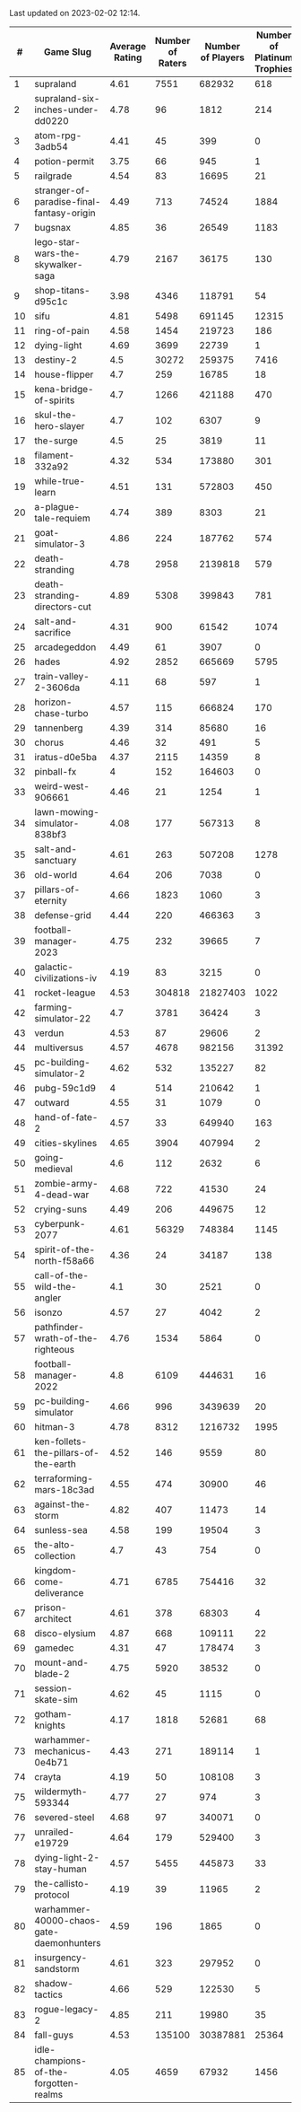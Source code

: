 Last updated on 2023-02-02 12:14.


|#|Game Slug|Average Rating|Number of Raters|Number of Players|Number of Platinum Trophies|Max Rarity (%)|
|---|---|---|---|---|---|---|
|1|supraland|4.61|7551|682932|618|99|
|2|supraland-six-inches-under-dd0220|4.78|96|1812|214|99|
|3|atom-rpg-3adb54|4.41|45|399|0|98|
|4|potion-permit|3.75|66|945|1|98|
|5|railgrade|4.54|83|16695|21|98|
|6|stranger-of-paradise-final-fantasy-origin|4.49|713|74524|1884|98|
|7|bugsnax|4.85|36|26549|1183|97|
|8|lego-star-wars-the-skywalker-saga|4.79|2167|36175|130|97|
|9|shop-titans-d95c1c|3.98|4346|118791|54|97|
|10|sifu|4.81|5498|691145|12315|97|
|11|ring-of-pain|4.58|1454|219723|186|96|
|12|dying-light|4.69|3699|22739|1|95|
|13|destiny-2|4.5|30272|259375|7416|94|
|14|house-flipper|4.7|259|16785|18|94|
|15|kena-bridge-of-spirits|4.7|1266|421188|470|94|
|16|skul-the-hero-slayer|4.7|102|6307|9|94|
|17|the-surge|4.5|25|3819|11|94|
|18|filament-332a92|4.32|534|173880|301|93|
|19|while-true-learn|4.51|131|572803|450|93|
|20|a-plague-tale-requiem|4.74|389|8303|21|92|
|21|goat-simulator-3|4.86|224|187762|574|92|
|22|death-stranding|4.78|2958|2139818|579|91|
|23|death-stranding-directors-cut|4.89|5308|399843|781|91|
|24|salt-and-sacrifice|4.31|900|61542|1074|91|
|25|arcadegeddon|4.49|61|3907|0|90|
|26|hades|4.92|2852|665669|5795|89|
|27|train-valley-2-3606da|4.11|68|597|1|89|
|28|horizon-chase-turbo|4.57|115|666824|170|88|
|29|tannenberg|4.39|314|85680|16|88|
|30|chorus|4.46|32|491|5|87|
|31|iratus-d0e5ba|4.37|2115|14359|8|85|
|32|pinball-fx|4|152|164603|0|85|
|33|weird-west-906661|4.46|21|1254|1|85|
|34|lawn-mowing-simulator-838bf3|4.08|177|567313|8|84|
|35|salt-and-sanctuary|4.61|263|507208|1278|83|
|36|old-world|4.64|206|7038|0|82|
|37|pillars-of-eternity|4.66|1823|1060|3|81|
|38|defense-grid|4.44|220|466363|3|80|
|39|football-manager-2023|4.75|232|39665|7|79|
|40|galactic-civilizations-iv|4.19|83|3215|0|79|
|41|rocket-league|4.53|304818|21827403|1022|78|
|42|farming-simulator-22|4.7|3781|36424|3|77|
|43|verdun|4.53|87|29606|2|76|
|44|multiversus|4.57|4678|982156|31392|75|
|45|pc-building-simulator-2|4.62|532|135227|82|75|
|46|pubg-59c1d9|4|514|210642|1|74|
|47|outward|4.55|31|1079|0|73|
|48|hand-of-fate-2|4.57|33|649940|163|72|
|49|cities-skylines|4.65|3904|407994|2|71|
|50|going-medieval|4.6|112|2632|6|68|
|51|zombie-army-4-dead-war|4.68|722|41530|24|67|
|52|crying-suns|4.49|206|449675|12|66|
|53|cyberpunk-2077|4.61|56329|748384|1145|65|
|54|spirit-of-the-north-f58a66|4.36|24|34187|138|65|
|55|call-of-the-wild-the-angler|4.1|30|2521|0|64|
|56|isonzo|4.57|27|4042|2|57|
|57|pathfinder-wrath-of-the-righteous|4.76|1534|5864|0|51|
|58|football-manager-2022|4.8|6109|444631|16|49|
|59|pc-building-simulator|4.66|996|3439639|20|48|
|60|hitman-3|4.78|8312|1216732|1995|47|
|61|ken-follets-the-pillars-of-the-earth|4.52|146|9559|80|44|
|62|terraforming-mars-18c3ad|4.55|474|30900|46|44|
|63|against-the-storm|4.82|407|11473|14|38|
|64|sunless-sea|4.58|199|19504|3|36|
|65|the-alto-collection|4.7|43|754|0|33|
|66|kingdom-come-deliverance|4.71|6785|754416|32|30|
|67|prison-architect|4.61|378|68303|4|29|
|68|disco-elysium|4.87|668|109111|22|28|
|69|gamedec|4.31|47|178474|3|27|
|70|mount-and-blade-2|4.75|5920|38532|0|27|
|71|session-skate-sim|4.62|45|1115|0|27|
|72|gotham-knights|4.17|1818|52681|68|26|
|73|warhammer-mechanicus-0e4b71|4.43|271|189114|1|25|
|74|crayta|4.19|50|108108|3|23|
|75|wildermyth-593344|4.77|27|974|3|19|
|76|severed-steel|4.68|97|340071|0|18|
|77|unrailed-e19729|4.64|179|529400|3|9|
|78|dying-light-2-stay-human|4.57|5455|445873|33|7|
|79|the-callisto-protocol|4.19|39|11965|2|6|
|80|warhammer-40000-chaos-gate-daemonhunters|4.59|196|1865|0|6|
|81|insurgency-sandstorm|4.61|323|297952|0|5|
|82|shadow-tactics|4.66|529|122530|5|5|
|83|rogue-legacy-2|4.85|211|19980|35|4|
|84|fall-guys|4.53|135100|30387881|25364|2|
|85|idle-champions-of-the-forgotten-realms|4.05|4659|67932|1456|2|
